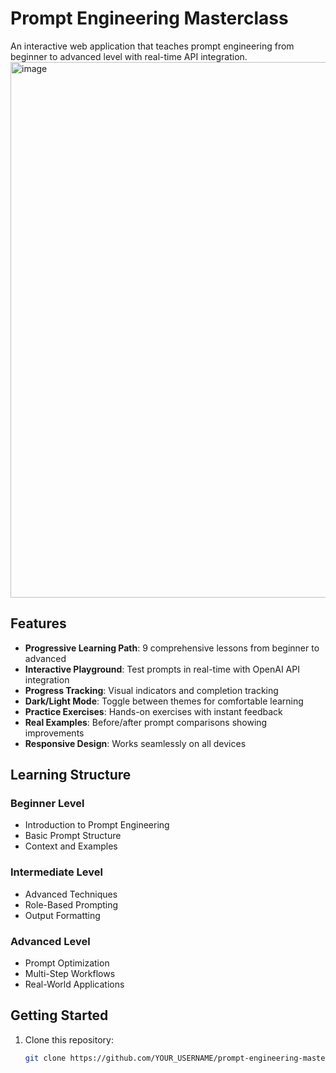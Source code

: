 # Prompt Engineering Masterclass

An interactive web application that teaches prompt engineering from beginner to advanced level with real-time API integration.
<img width="841" height="857" alt="image" src="https://github.com/user-attachments/assets/8ca25961-c3de-4b14-a628-48884a0e20ce" />


## Features

- **Progressive Learning Path**: 9 comprehensive lessons from beginner to advanced
- **Interactive Playground**: Test prompts in real-time with OpenAI API integration
- **Progress Tracking**: Visual indicators and completion tracking
- **Dark/Light Mode**: Toggle between themes for comfortable learning
- **Practice Exercises**: Hands-on exercises with instant feedback
- **Real Examples**: Before/after prompt comparisons showing improvements
- **Responsive Design**: Works seamlessly on all devices

## Learning Structure

### Beginner Level
- Introduction to Prompt Engineering
- Basic Prompt Structure
- Context and Examples

### Intermediate Level
- Advanced Techniques
- Role-Based Prompting
- Output Formatting

### Advanced Level
- Prompt Optimization
- Multi-Step Workflows
- Real-World Applications

## Getting Started

1. Clone this repository:
   ```bash
   git clone https://github.com/YOUR_USERNAME/prompt-engineering-masterclass.git
